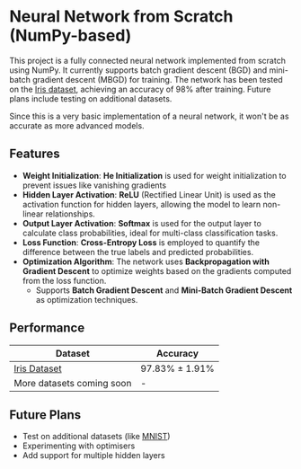 # Neural Network from Scratch (NumPy-based)

This project is a fully connected neural network implemented from scratch using NumPy. It currently supports batch gradient descent (BGD) and mini-batch gradient descent (MBGD) for training. The network has been tested on the [Iris dataset](https://en.wikipedia.org/wiki/Iris_flower_data_set), achieving an accuracy of 98% after training. Future plans include testing on additional datasets.

Since this is a very basic implementation of a neural network, it won't be as accurate as more advanced models.

## Features

- **Weight Initialization**: **He Initialization** is used for weight initialization to prevent issues like vanishing gradients
- **Hidden Layer Activation**: **ReLU** (Rectified Linear Unit) is used as the activation function for hidden layers, allowing the model to learn non-linear relationships.
- **Output Layer Activation**: **Softmax** is used for the output layer to calculate class probabilities, ideal for multi-class classification tasks.
- **Loss Function**: **Cross-Entropy Loss** is employed to quantify the difference between the true labels and predicted probabilities.
- **Optimization Algorithm**: The network uses **Backpropagation with Gradient Descent** to optimize weights based on the gradients computed from the loss function.
  - Supports **Batch Gradient Descent** and **Mini-Batch Gradient Descent** as optimization techniques.

## Performance

| Dataset       | Accuracy |
|--------------|----------|
| [Iris Dataset](https://en.wikipedia.org/wiki/Iris_flower_data_set) | 97.83% ± 1.91%    |
| More datasets coming soon | - |


## Future Plans

- Test on additional datasets (like [MNIST](https://en.wikipedia.org/wiki/MNIST_database))
- Experimenting with optimisers
- Add support for multiple hidden layers

